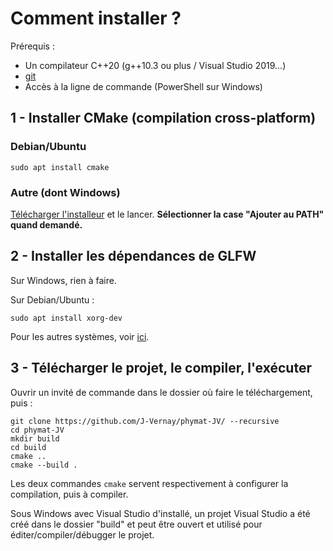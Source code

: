 # Comment installer ?

Prérequis :
- Un compilateur C++20 (g++10.3 ou plus / Visual Studio 2019...)
- [git](https://github.com/glfw/glfw.git)
- Accès à la ligne de commande (PowerShell sur Windows)

## 1 - Installer CMake (compilation cross-platform)

### Debian/Ubuntu
```
sudo apt install cmake
```
### Autre (dont Windows)
[Télécharger l'installeur](https://cmake.org/download/) et le lancer.
**Sélectionner la case "Ajouter au PATH" quand demandé.**

## 2 - Installer les dépendances de GLFW
Sur Windows, rien à faire.

Sur Debian/Ubuntu :
```
sudo apt install xorg-dev
```

Pour les autres systèmes, voir [ici](https://www.glfw.org/docs/3.3/compile.html).

## 3 - Télécharger le projet, le compiler, l'exécuter
Ouvrir un invité de commande dans le dossier où faire le téléchargement, puis :
```
git clone https://github.com/J-Vernay/phymat-JV/ --recursive
cd phymat-JV
mkdir build
cd build
cmake ..
cmake --build .
```
Les deux commandes `cmake` servent respectivement à configurer la compilation, puis à compiler.

Sous Windows avec Visual Studio d'installé, un projet Visual Studio a été créé dans le dossier "build"
et peut être ouvert et utilisé pour éditer/compiler/débugger le projet.
